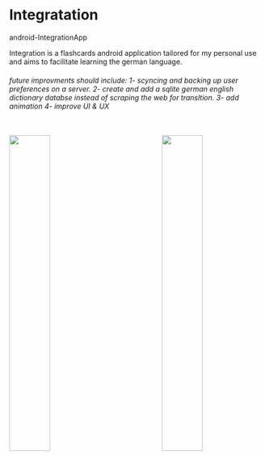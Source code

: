 # Integratation
android-IntegrationApp

Integration is a flashcards android application tailored for my personal use and aims to facilitate learning the german language.

<h6>
future improvments should include:
1- scyncing and backing up user preferences on a server. 
2- create and add a sqlite german english dictionary databse instead of scraping the web for transltion. 
3- add animation
4- improve UI & UX
</h6>
<br/> 

<img align="right" width="40%" margin="auto 5% auto 5%" height="auto"  src="https://user-images.githubusercontent.com/54249093/88608399-f780e680-d081-11ea-862f-d61f98163687.jpg">

   <img align="left" margin="auto 5% auto 5%" width="40%" height="auto" src="https://user-images.githubusercontent.com/54249093/88608299-b8529580-d081-11ea-9e8f-27a069af6257.jpg"> 

